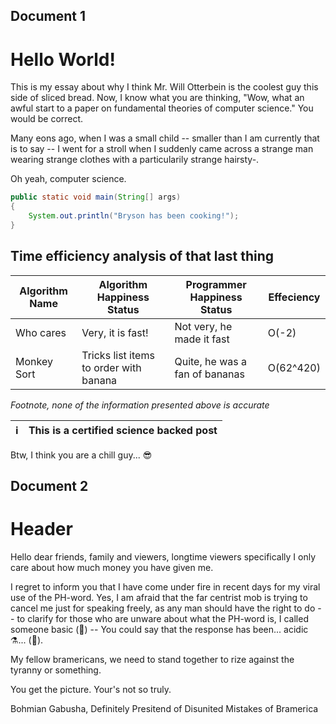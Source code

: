 Document 1
---
# Hello World!
This is my essay about why I think Mr. Will Otterbein is the coolest guy this side of sliced bread.
Now, I know what you are thinking, "Wow, what an awful start to a paper on fundamental theories of computer science." You would be correct.

Many eons ago, when I was a small child -- smaller than I am currently that is to say -- I went for a stroll when I suddenly came across a strange man wearing strange clothes with a particularily strange hairsty-.

Oh yeah, computer science.
```java
public static void main(String[] args)
{
	System.out.println("Bryson has been cooking!");
}
```

## Time efficiency analysis of that last thing
| Algorithm Name | Algorithm Happiness Status | Programmer Happiness Status | Effeciency |
| ------------------------ | ---------------------------------------- | -------------------------------------------- | --------------- |
| Who cares | Very, it is fast! | Not very, he made it fast | O(-2) |
| Monkey Sort | Tricks list items to order with banana | Quite, he was a fan of bananas | O(62^420) |

*Footnote, none of the information presented above is accurate*

| ℹ️ |  This is a certified science backed post |
| --- | ---------------------------------------- |

Btw, I think you are a chill guy... 😎

Document 2
---
# Header
Hello dear friends, family and viewers, longtime viewers specifically I only care about how much money you have given me.

 I regret to inform you that I have come under fire in recent days for my viral use of the PH-word. Yes, I am afraid that the far centrist mob is trying to cancel me just for speaking freely, as any man should have the right to do -- to clarify for those who are unware about what the PH-word is, I called someone basic (🥁) -- You could say that the response has been... acidic ⚗️... (🥁).

My fellow bramericans, we need to stand together to rize against the tyranny or something.

You get the picture. Your's not so truly.

Bohmian Gabusha, Definitely Presitend of Disunited Mistakes of Bramerica
